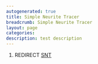 ```yaml
---
autogenerated: true
title: Simple Neurite Tracer
breadcrumb: Simple Neurite Tracer
layout: page
categories: 
description: test description
---
```


1.  REDIRECT [SNT](SNT)
